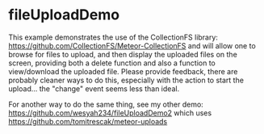 # fileUploadDemo
This example demonstrates the use of the CollectionFS library:
https://github.com/CollectionFS/Meteor-CollectionFS
and will allow one to browse for files to upload, and then display the uploaded files on the screen, providing both a delete function and also a function to view/download the uploaded file. Please provide feedback, there are probably cleaner ways to do this, especially with the action to start the upload... the "change" event seems less than ideal.

For another way to do the same thing, see my other demo: https://github.com/wesyah234/fileUploadDemo2 which uses https://github.com/tomitrescak/meteor-uploads
